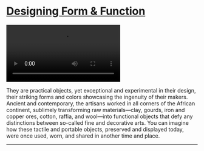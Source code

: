 # [Designing Form & Function](http://artsmia.github.io/griot/#/stories/384)

<video src='http://cdn.dx.artsmia.org/videos/AfricanGalleries_DesigningFormFunction_iPad.mp4'></video>

They are practical objects, yet exceptional and experimental in their design, their striking forms and colors showcasing the ingenuity of their makers. Ancient and contemporary, the artisans worked in all corners of the African continent, sublimely transforming raw materials—clay, gourds, iron and copper ores, cotton, raffia, and wool—into functional objects that defy any distinctions between so-called fine and decorative arts. You can imagine how these tactile and portable objects, preserved and displayed today, were once used, worn, and shared in another time and place.

---
